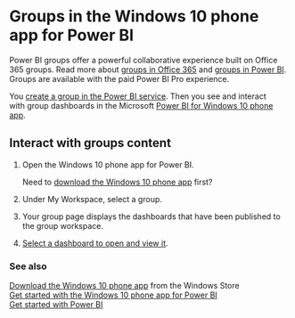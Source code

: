 <properties 
   pageTitle="Groups in the Windows 10 phone app"
   description="Groups in the Windows 10 phone app for Power BI"
   services="powerbi" 
   documentationCenter="" 
   authors="maggiesMSFT" 
   manager="mblythe" 
   editor=""
   tags=""/>
 
<tags
   ms.service="powerbi"
   ms.devlang="NA"
   ms.topic="article"
   ms.tgt_pltfrm="NA"
   ms.workload="powerbi"
   ms.date="12/03/2015"
   ms.author="maggies"/>

# Groups in the Windows 10 phone app for Power BI  

Power BI groups offer a powerful collaborative experience built on Office 365 groups. Read more about [groups in Office 365](https://support.office.com/Article/Find-help-about-Groups-in-Office-365-7a9b321f-b76a-4d53-b98b-a2b0b7946de1) and [groups in Power BI](powerbi-service-groups.md). Groups are available with the paid Power BI Pro experience.

You [create a group in the Power BI service](powerbi-service-create-a-group-in-power-bi.md). Then you see and interact with group dashboards in the Microsoft [Power BI for Windows 10 phone app](powerbi-mobile-win10phone-app-get-started.md).  

## Interact with groups content  
1.  Open the Windows 10 phone app for Power BI.

    Need to [download the Windows 10 phone app](http://go.microsoft.com/fwlink/?LinkID=544867) first?

2.  Under My Workspace, select a group.  
    <!--![](media/powerbi-mobile-groups-in-the-win10phone-app/PBI_Andr_Groups.png)-->

3.  Your group page displays the dashboards that have been published to the group workspace.  
    <!--![](media/powerbi-mobile-groups-in-the-win10phone-app/PBI_Andr_GroupDashes.png)-->

4.  [Select a dashboard to open and view it](powerbi-mobile-dashboards-in-the-win10phone-app.md).  

### See also  
[Download the Windows 10 phone app](http://go.microsoft.com/fwlink/?LinkID=544867) from the Windows Store  
[Get started with the Windows 10 phone app for Power BI](powerbi-mobile-win10phone-app-get-started.md)  
[Get started with Power BI](powerbi-service-get-started.md)  